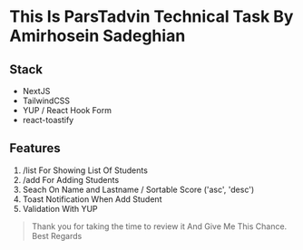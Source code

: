 # This Is ParsTadvin Technical Task By Amirhosein Sadeghian

## Stack 

- NextJS
- TailwindCSS
- YUP / React Hook Form
- react-toastify

## Features

1. /list For Showing List Of Students
2. /add For Adding Students
3. Seach On Name and Lastname / Sortable Score ('asc', 'desc')
4. Toast Notification When Add Student
5. Validation With YUP

> Thank you for taking the time to review it And Give Me This Chance.
> Best Regards

